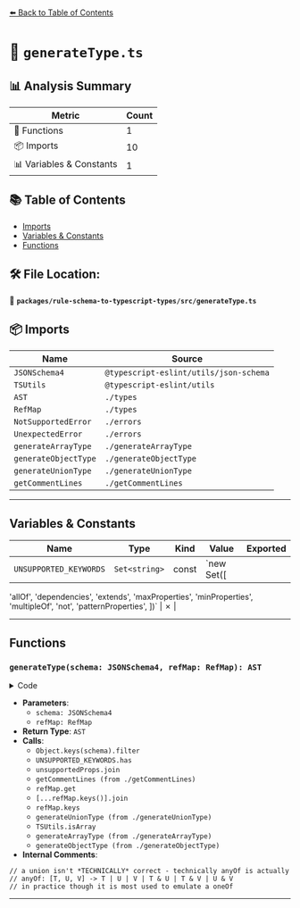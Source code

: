 [⬅️ Back to Table of Contents](../../../index.md)

# 📄 `generateType.ts`

## 📊 Analysis Summary

| Metric | Count |
|--------|-------|
| 🔧 Functions | 1 |
| 📦 Imports | 10 |
| 📊 Variables & Constants | 1 |

## 📚 Table of Contents

- [Imports](#imports)
- [Variables & Constants](#variables-constants)
- [Functions](#functions)

## 🛠️ File Location:
📂 **`packages/rule-schema-to-typescript-types/src/generateType.ts`**

## 📦 Imports

| Name | Source |
|------|--------|
| `JSONSchema4` | `@typescript-eslint/utils/json-schema` |
| `TSUtils` | `@typescript-eslint/utils` |
| `AST` | `./types` |
| `RefMap` | `./types` |
| `NotSupportedError` | `./errors` |
| `UnexpectedError` | `./errors` |
| `generateArrayType` | `./generateArrayType` |
| `generateObjectType` | `./generateObjectType` |
| `generateUnionType` | `./generateUnionType` |
| `getCommentLines` | `./getCommentLines` |


---

## Variables & Constants

| Name | Type | Kind | Value | Exported |
|------|------|------|-------|----------|
| `UNSUPPORTED_KEYWORDS` | `Set<string>` | const | `new Set([
  'allOf',
  'dependencies',
  'extends',
  'maxProperties',
  'minProperties',
  'multipleOf',
  'not',
  'patternProperties',
])` | ✗ |


---

## Functions

### `generateType(schema: JSONSchema4, refMap: RefMap): AST`

<details><summary>Code</summary>

```ts
export function generateType(schema: JSONSchema4, refMap: RefMap): AST {
  const unsupportedProps = Object.keys(schema).filter(key =>
    UNSUPPORTED_KEYWORDS.has(key),
  );
  if (unsupportedProps.length > 0) {
    throw new NotSupportedError(unsupportedProps.join(','), schema);
  }

  const commentLines = getCommentLines(schema);

  if (schema.$ref) {
    const refName = refMap.get(schema.$ref);
    if (refName == null) {
      throw new UnexpectedError(
        `Could not find definition for $ref ${
          schema.$ref
        }.\nAvailable refs:\n${[...refMap.keys()].join('\n')})`,
        schema,
      );
    }
    return {
      commentLines,
      type: 'type-reference',
      typeName: refName,
    };
  }
  if ('enum' in schema && schema.enum) {
    return {
      ...generateUnionType(schema.enum, refMap),
      commentLines,
    };
  }
  if ('anyOf' in schema && schema.anyOf) {
    return {
      // a union isn't *TECHNICALLY* correct - technically anyOf is actually
      // anyOf: [T, U, V] -> T | U | V | T & U | T & V | U & V
      // in practice though it is most used to emulate a oneOf
      ...generateUnionType(schema.anyOf, refMap),
      commentLines,
    };
  }
  if ('oneOf' in schema && schema.oneOf) {
    return {
      ...generateUnionType(schema.oneOf, refMap),
      commentLines,
    };
  }

  if (!('type' in schema) || schema.type == null) {
    throw new NotSupportedError(
      'untyped schemas without one of [$ref, enum, oneOf]',
      schema,
    );
  }
  if (TSUtils.isArray(schema.type)) {
    throw new NotSupportedError('schemas with multiple types', schema);
  }

  switch (schema.type) {
    case 'any':
      return {
        commentLines,
        type: 'type-reference',
        typeName: 'unknown',
      };

    case 'null':
      return {
        commentLines,
        type: 'type-reference',
        typeName: 'null',
      };

    case 'number':
    case 'string':
      return {
        code: schema.type,
        commentLines,
        type: 'literal',
      };

    case 'array':
      return generateArrayType(schema, refMap);

    case 'boolean':
      return {
        commentLines,
        type: 'type-reference',
        typeName: 'boolean',
      };

    case 'integer':
      return {
        commentLines,
        type: 'type-reference',
        typeName: 'number',
      };

    case 'object':
      return generateObjectType(schema, refMap);
  }
}
```
</details>

- **Parameters**:
  - `schema: JSONSchema4`
  - `refMap: RefMap`
- **Return Type**: `AST`
- **Calls**:
  - `Object.keys(schema).filter`
  - `UNSUPPORTED_KEYWORDS.has`
  - `unsupportedProps.join`
  - `getCommentLines (from ./getCommentLines)`
  - `refMap.get`
  - `[...refMap.keys()].join`
  - `refMap.keys`
  - `generateUnionType (from ./generateUnionType)`
  - `TSUtils.isArray`
  - `generateArrayType (from ./generateArrayType)`
  - `generateObjectType (from ./generateObjectType)`
- **Internal Comments**:
```
// a union isn't *TECHNICALLY* correct - technically anyOf is actually
// anyOf: [T, U, V] -> T | U | V | T & U | T & V | U & V
// in practice though it is most used to emulate a oneOf
```


---